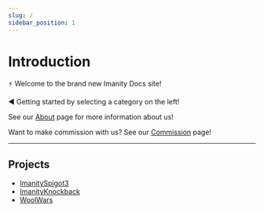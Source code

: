 ```yaml
---
slug: /
sidebar_position: 1
---
```


# Introduction

⚡ Welcome to the brand new Imanity Docs site!

◀ Getting started by selecting a category on the left!

See our [About](/about) page for more information about us!

Want to make commission with us? See our [Commission](/category/commission) page!

---

## Projects
- [ImanitySpigot3](/category/imanityspigot)
- [ImanityKnockback](/category/kb)
- [WoolWars](/woolwars/home)
